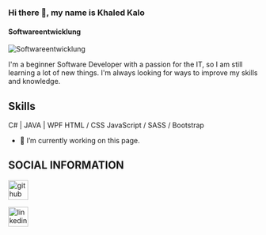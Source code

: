 ### Hi there 👋, my name is Khaled Kalo
#### Softwareentwicklung
![Softwareentwicklung](https://media-exp1.licdn.com/dms/image/C4E16AQEj8Ms-Qghfsw/profile-displaybackgroundimage-shrink_350_1400/0/1658217972831?e=1671062400&v=beta&t=w74caf3UiGWmGxlyOielZXacV3xaBUiLCm26DhChlHw)

I'm a beginner Software Developer with a passion for the IT, so I am still learning a lot of new things. I'm always looking for ways to improve my skills and knowledge.

## Skills
C# | JAVA | WPF
HTML / CSS JavaScript / SASS / Bootstrap


- 🔭 I’m currently working on this page. 


## SOCIAL INFORMATION
[<img src='https://cdn.jsdelivr.net/npm/simple-icons@3.0.1/icons/github.svg' alt='github' height='40'>](https://github.com/Khaledkalo)  

[<img src='https://cdn.jsdelivr.net/npm/simple-icons@3.0.1/icons/linkedin.svg' alt='linkedin' height='40'>](https://www.linkedin.com/in/khaled-kalo//)  

